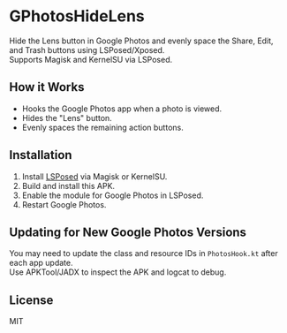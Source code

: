 # GPhotosHideLens

Hide the Lens button in Google Photos and evenly space the Share, Edit, and Trash buttons using LSPosed/Xposed.  
Supports Magisk and KernelSU via LSPosed.

## How it Works

- Hooks the Google Photos app when a photo is viewed.
- Hides the "Lens" button.
- Evenly spaces the remaining action buttons.

## Installation

1. Install [LSPosed](https://github.com/LSPosed/LSPosed) via Magisk or KernelSU.
2. Build and install this APK.
3. Enable the module for Google Photos in LSPosed.
4. Restart Google Photos.

## Updating for New Google Photos Versions

You may need to update the class and resource IDs in `PhotosHook.kt` after each app update.  
Use APKTool/JADX to inspect the APK and logcat to debug.

## License

MIT
